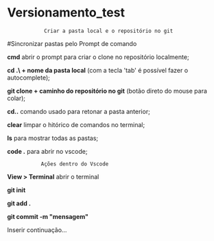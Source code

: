 ﻿# Versionamento_test

                Criar a pasta local e o repositório no git

#Sincronizar pastas pelo Prompt de comando


**cmd** abrir o prompt para criar o clone no repositório localmente;

**cd .\ + nome da pasta local** (com a tecla 'tab' é possível fazer o autocomplete);

**git clone + caminho do repositório no git** (botão direto do mouse para colar);

**cd..** comando usado para retonar a pasta anterior;

**clear** limpar o hitórico de comandos no terminal;

**ls** para mostrar todas as pastas;

**code .** para abrir no vscode;


               Ações dentro do Vscode

**View > Terminal** abrir o terminal

**git init**

**git add .**

**git commit -m "mensagem"**

Inserir continuação...